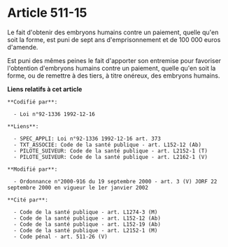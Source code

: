 # Article 511-15

Le fait d'obtenir des embryons humains contre un paiement, quelle qu'en soit la forme, est puni de sept ans d'emprisonnement
et de 100 000 euros d'amende.

Est puni des mêmes peines le fait d'apporter son entremise pour favoriser l'obtention d'embryons humains contre un paiement,
quelle qu'en soit la forme, ou de remettre à des tiers, à titre onéreux, des embryons humains.

**Liens relatifs à cet article**

	**Codifié par**:

	  - Loi n°92-1336 1992-12-16

	**Liens**:

	  - SPEC_APPLI: Loi n°92-1336 1992-12-16 art. 373
	  - TXT_ASSOCIE: Code de la santé publique - art. L152-12 (Ab)
	  - PILOTE_SUIVEUR: Code de la santé publique - art. L2152-1 (T)
	  - PILOTE_SUIVEUR: Code de la santé publique - art. L2162-1 (V)

	**Modifié par**:

	  - Ordonnance n°2000-916 du 19 septembre 2000 - art. 3 (V) JORF 22 septembre 2000 en vigueur le 1er janvier 2002

	**Cité par**:

	  - Code de la santé publique - art. L1274-3 (M)
	  - Code de la santé publique - art. L152-12 (Ab)
	  - Code de la santé publique - art. L152-19 (Ab)
	  - Code de la santé publique - art. L2152-1 (M)
	  - Code pénal - art. 511-26 (V)
